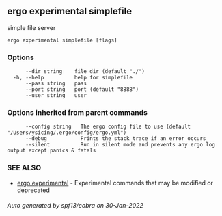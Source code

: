 ## ergo experimental simplefile

simple file server

```
ergo experimental simplefile [flags]
```

### Options

```
      --dir string    file dir (default "./")
  -h, --help          help for simplefile
      --pass string   pass
      --port string   port (default "8888")
      --user string   user
```

### Options inherited from parent commands

```
      --config string   The ergo config file to use (default "/Users/ysicing/.ergo/config/ergo.yml")
      --debug           Prints the stack trace if an error occurs
      --silent          Run in silent mode and prevents any ergo log output except panics & fatals
```

### SEE ALSO

* [ergo experimental](ergo_experimental.md)	 - Experimental commands that may be modified or deprecated

###### Auto generated by spf13/cobra on 30-Jan-2022
